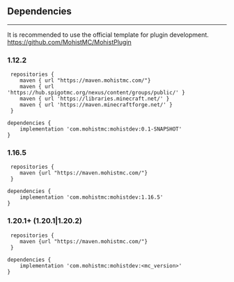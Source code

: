 ## Dependencies

---

It is recommended to use the official template for plugin development.  
https://github.com/MohistMC/MohistPlugin

### 1.12.2
```
 repositories {
    maven { url "https://maven.mohistmc.com/"}
    maven { url 'https://hub.spigotmc.org/nexus/content/groups/public/' }
    maven { url 'https://libraries.minecraft.net/' }
    maven { url 'https://maven.minecraftforge.net/' }
 }

dependencies {
    implementation 'com.mohistmc:mohistdev:0.1-SNAPSHOT'
}
```

### 1.16.5
```
 repositories {
    maven {url "https://maven.mohistmc.com/"}
 }

dependencies {
    implementation 'com.mohistmc:mohistdev:1.16.5'
}
```


### 1.20.1+ (1.20.1|1.20.2)
```
 repositories {
    maven {url "https://maven.mohistmc.com/"}
 }

dependencies {
    implementation 'com.mohistmc:mohistdev:<mc_version>'
}
```